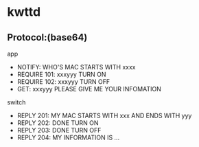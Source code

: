 kwttd
=====


## Protocol:(base64)

app
* NOTIFY: WHO'S MAC STARTS WITH xxxx
* REQUIRE 101: xxxyyy TURN ON
* REQUIRE 102: xxxyyy TURN OFF
* GET: xxxyyy PLEASE GIVE ME YOUR INFOMATION

switch
* REPLY 201: MY MAC STARTS WITH xxx AND ENDS WITH yyy
* REPLY 202: DONE TURN ON
* REPLY 203: DONE TURN OFF
* REPLY 204: MY INFORMATION IS ...
